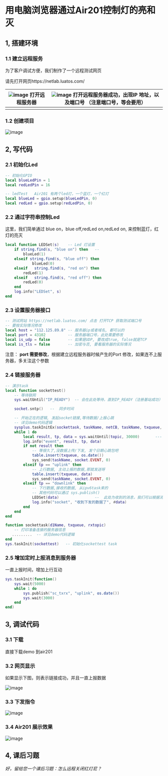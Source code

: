 # 用电脑浏览器通过Air201控制灯的亮和灭
## 1, 搭建环境

### 1.1 建立远程服务

为了客户调试方便，我们制作了一个远程测试网页

请先打开网页https://netlab.luatos.com/

| ![image](image/wps19.jpg) 打开远程服务器 | ![image](image/wps20.jpg) 打开远程服务器成功，出现IP 地址，以及端口号      （注意端口号，等会要用） |
| ------------------------------------------------------------ | ------------------------------------------------------------ |
|                                                              |                                                              |

### 1.2 创建项目

![image](image/wps21.jpg) 

## 2, 写代码

### 2.1 初始化Led

```Lua
-- 初始化GPIO
local blueLedPin = 1
local redLedPin = 16

-- ledTest   Air201 有两个led灯，一个蓝灯，一个红灯
local blueLed = gpio.setup(blueLedPin, 0)
local redLed = gpio.setup(redLedPin, 0)
```
### 2.2 通过字符串控制Led

这里，我们简单通过 blue on，blue off,redLed on,redLed on, 来控制蓝灯，红灯的亮灭
```Lua
local function LEDSet(s)    -- Led 灯设置   
    if string.find(s, "blue on") then   -- 
        blueLed(1)
    elseif string.find(s, "blue off") then
            blueLed(0)
    elseif   string.find(s, "red on") then
        redLed(1)
    elseif   string.find(s, "red off") then
        redLed(0)
    end
    log.info("LEDSet", s)
end
```

### 2.3 设置服务器接口

```Lua
-- 测试网站 https://netlab.luatos.com/ 点击 打开TCP 获取测试端口号
-- 要按实际情况修改
local host = "112.125.89.8" -- 服务器ip或者域名, 都可以的
local port = 43102          -- 服务器端口号，此处需要修改
local is_udp = false        -- 如果是UDP, 要改成true, false就是TCP
local is_tls = false        -- 加密与否, 要看服务器的实际情况
```
注意： **port 需要修改**，根据建立远程服务器时候产生的Port 修改，如果连不上服务器，多关注这个参数

### 2.4  链接服务器

```Lua
-- 演示task
local function sockettest()
    -- 等待联网
    sys.waitUntil("IP_READY")  -- 会在此处等待，直到IP_READY（注册基站成功）消息过来，才会向下走

    socket.sntp()   --  同步时间

    -- 开始正在的逻辑, 发起socket链接,等待数据/上报心跳
    -- 详见demo代码逻辑
    sysplus.taskInitEx(sockettask, taskName, netCB, taskName, txqueue, topic) -- 初始化socket
    while 1 do    
        local result, tp, data = sys.waitUntil(topic, 30000)       --- 等待网络消息
        log.info("event", result, tp, data)
        if not result then
            -- 等很久了,没数据上传/下发, 发个日期心跳包吧
            table.insert(txqueue, os.date())
            sys_send(taskName, socket.EVENT, 0)
        elseif tp == "uplink" then
            -- 上行数据, 主动上报的数据,那就发送呀
            table.insert(txqueue, data)
            sys_send(taskName, socket.EVENT, 0)
        elseif tp == "downlink" then
            -- 下行数据,接收的数据, 从ipv6task来的
            -- 其他代码可以通过 sys.publish()
            LEDSet(data)                --  此处为收到的消息，我们可以根据消息内容来控制灯
            log.info("socket", "收到下发的数据了", #data)
        end
    end
end

function sockettask(d1Name, txqueue, rxtopic)
    -- 打印准备连接的服务器信息
   .........  -- 详见demo代码逻辑
end
sys.taskInit(sockettest)   -- 初始化sockettest task
```
### 2.5 增加定时上报消息到服务器

一直上报时间，增加上行互动
```Lua
sys.taskInit(function()
    sys.wait(5000)
    while 1 do
        sys.publish("sc_txrx", "uplink", os.date())
        sys.wait(3000)
    end
end)
```
## 3, 调试代码

### 3.1  下载

 直接下载demo 到air201

### 3.2  网页显示

如果显示下图，则表示链接成功，并且一直上报数据

![image](image/wps22.jpg) 

### 3.3  下发指令

![image](image/wps23.jpg) 

### 3.4  Air201 展示效果

![image](image/wps24.png) 

## 4, 课后习题

*好，留给您一个课后习题：怎么远程关闭红灯尼？*

 
